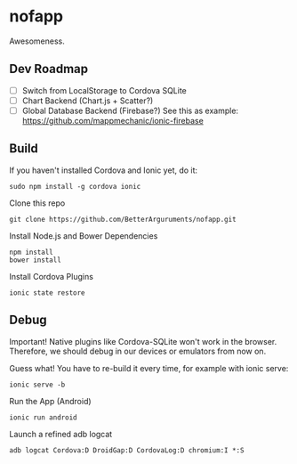 # nofapp
Awesomeness.

## Dev Roadmap
- [ ] Switch from LocalStorage to Cordova SQLite
- [ ] Chart Backend (Chart.js + Scatter?)
- [ ] Global Database Backend (Firebase?) See this as example: https://github.com/mappmechanic/ionic-firebase

## Build
If you haven't installed Cordova and Ionic yet, do it:
```
sudo npm install -g cordova ionic
```
Clone this repo
```
git clone https://github.com/BetterArguruments/nofapp.git
```
Install Node.js and Bower Dependencies
```
npm install
bower install
```
Install Cordova Plugins
```
ionic state restore
```

## Debug
Important! Native plugins like Cordova-SQLite won't work in the browser. Therefore, we should debug in our devices or emulators from now on.

Guess what! You have to re-build it every time, for example with ionic serve:
```
ionic serve -b
```
Run the App (Android)
```
ionic run android
```
Launch a refined adb logcat
```
adb logcat Cordova:D DroidGap:D CordovaLog:D chromium:I *:S
```
